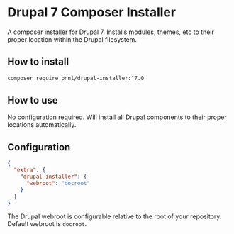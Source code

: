 # Drupal 7 Composer Installer
A composer installer for Drupal 7. Installs modules, themes, etc to their proper location within the Drupal filesystem.

## How to install
```bash
composer require pnnl/drupal-installer:^7.0
```

## How to use
No configuration required. Will install all Drupal components to their proper locations automatically.

## Configuration
```json
{
  "extra": {
    "drupal-installer": {
      "webroot": "docroot"
    }
  }
}
```

The Drupal webroot is configurable relative to the root of your repository. Default webroot is `docroot`.
